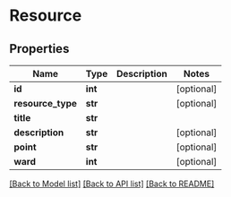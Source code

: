 # Resource

## Properties
Name | Type | Description | Notes
------------ | ------------- | ------------- | -------------
**id** | **int** |  | [optional] 
**resource_type** | **str** |  | [optional] 
**title** | **str** |  | 
**description** | **str** |  | [optional] 
**point** | **str** |  | [optional] 
**ward** | **int** |  | [optional] 

[[Back to Model list]](../README.md#documentation-for-models) [[Back to API list]](../README.md#documentation-for-api-endpoints) [[Back to README]](../README.md)


